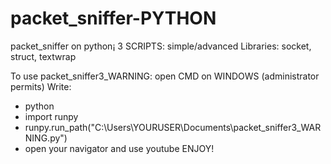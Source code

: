 # packet_sniffer-PYTHON
packet_sniffer on python¡
3 SCRIPTS: simple/advanced
Libraries: socket, struct, textwrap

To use packet_sniffer3_WARNING:
open CMD on WINDOWS (administrator permits)
Write:
- python
- import runpy
- runpy.run_path("C:\\Users\\YOURUSER\\Documents\\packet_sniffer3_WARNING.py")
- open your navigator and use youtube
ENJOY!
